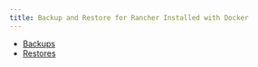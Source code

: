 ```yaml
---
title: Backup and Restore for Rancher Installed with Docker
---
```


- [Backups](../../how-to-guides/new-user-guides/backup-restore-and-disaster-recovery/back-up-docker-installed-rancher.md)
- [Restores](../../how-to-guides/new-user-guides/backup-restore-and-disaster-recovery/restore-docker-installed-rancher.md)